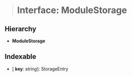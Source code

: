 > # Interface: ModuleStorage

## Hierarchy

* **ModuleStorage**

## Indexable

* \[ **key**: *string*\]: StorageEntry